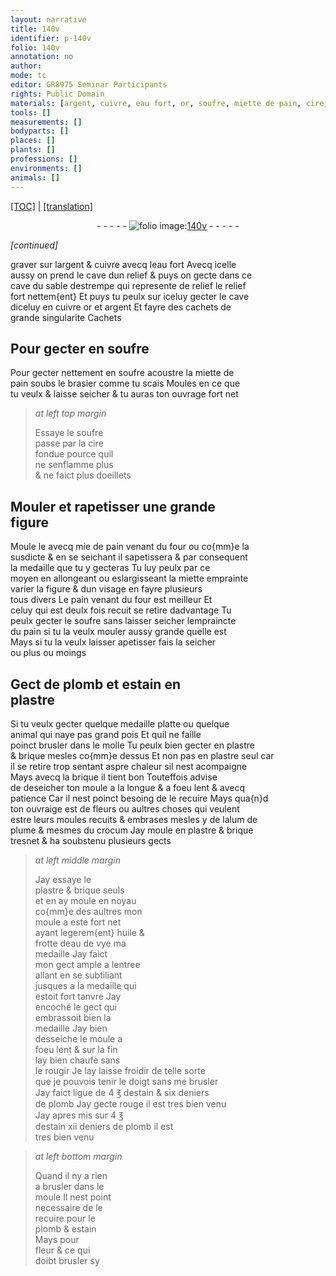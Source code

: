 ```yaml
---
layout: narrative
title: 140v
identifier: p-140v
folio: 140v
annotation: no
author:
mode: tc
editor: GR8975 Seminar Participants
rights: Public Domain
materials: [argent, cuivre, eau fort, or, soufre, miette de pain, cire, mie de pain, pain, plomb, estain, plastre, brique, alum de plume, crocum, huile, eau de vye]
tools: []
measurements: []
bodyparts: []
places: []
plants: []
professions: []
environments: []
animals: []
---
```


<p><a href="{{ site.baseurl }}/diplomatic/">[TOC]</a> | <a href="{{ site.baseurl }}/_texts/p-140v_tl.md/">[translation]</a></p><div class="folio" align="center">- - - - - <a href="http://gallica.bnf.fr/ark:/12148/btv1b10500001g/f286.item.r=" target="_blank"><img src="https://cu-mkp.github.io/2017-workshop-edition/assets/photo-icon.png" alt="folio image: " style="display:inline-block; margin-bottom:-3px;"/>140v</a> - - - - - </div>  
 
*[continued]*
  
 graver sur l<span class="m">argent</span> & <span class="m">cuivre</span> avecq l<span class="m">eau fort</span> Avecq icelle<br/> aussy on prend le cave dun relief & puys on gecte dans ce<br/> cave du sable destrempe qui represente de relief le relief<br/> fort nettem{ent} Et puys tu peulx sur iceluy gecter le cave<br/> diceluy en <span class="m">cuivre</span> <span class="m">or</span> et <span class="m">argent</span> Et fayre des cachets de<br/> grande singularite
 Cachets 
 
  

## Pour gecter en <span class="m">soufre</span>

 
 Pour gecter nettement en <span class="m">soufre</span> acoustre la <span class="m">miette de<br/> pain</span> soubs le brasier comme tu scais Moules en ce que<br/> tu veulx & laisse seicher & tu auras ton ouvrage fort net
 
> *at left top margin*
> 
> 
>   Essaye le <span class="m">soufre</span><br/> passe par la <span class="m">cire</span><br/> fondue pource quil<br/> ne senflamme plus<br/> & ne faict plus doeillets
 
 
  

## Mouler et rapetisser une grande<br/> figure

 
 Moule le avecq <span class="m">mie de pain</span> venant du four ou co{mm}e la<br/> susdicte & en se seichant il sapetissera & par consequent<br/> la medaille que tu y gecteras Tu <span class="del">luy</span> peulx par ce<br/> moyen en allongeant ou eslargisseant la miette emprainte<br/> varier la figure & dun visage en fayre plusieurs<br/> tous divers Le <span class="m">pain</span> venant du four est meilleur Et<br/> celuy qui est deulx fois recuit se retire dadvantage Tu<br/> peulx gecter le <span class="m">soufre</span> sans laisser seicher lempraincte<br/> du <span class="m">pain</span> si tu la veulx mouler aussy grande quelle est<br/> Mays si tu la veulx laisser apetisser fais la seicher<br/> ou plus ou moings
 
 
  

## Gect de <span class="m">plomb</span> et <span class="m">estain</span> en<br/> <span class="m">plastre</span>

 
 Si tu veulx gecter quelque medaille platte ou quelque<br/> animal qui naye pas grand pois Et quil ne faille<br/> poinct brusler dans le molle Tu peulx bien gecter en <span class="m">plastre</span><br/> & <span class="m">brique</span> mesles co{mm}e dessus Et non pas en <span class="m">plastre</span> seul car<br/> il se retire trop sentant aspre chaleur sil nest acompaigne<br/> Mays avecq la <span class="m">brique</span> il tient bon Touteffois advise<br/> de deseicher ton moule a la longue & a foeu lent & avecq<br/> patience Car il nest poinct besoing de le recuire Mays qua{n}d<br/> ton ouvraige est de fleurs ou aultres choses qui veulent<br/> <span class="del">estre</span> leurs moules recuits & embrases mesles y de l<span class="m">alum de<br/> plume</span> & mesmes du <span class="m">crocum</span> Jay moule en <span class="m">plastre</span> & <span class="m">brique</span><br/> tresnet & ha soubstenu plusieurs gects
 
> *at left middle margin*
> 
> 
>   Jay essaye le<br/> <span class="m">plastre</span> & <span class="m">brique</span> seuls<br/> et en ay moule en noyau<br/> co{mm}e des aultres mon<br/> moule a este fort net<br/> ayant legerem{ent} <span class="m">huile</span> &<br/> frotte d<span class="m">eau de vye</span> ma<br/> medaille Jay faict<br/> mon gect ample a lentree<br/> allant en se subtiliant<br/> jusques a la medaille qui<br/> estoit fort tanvre Jay<br/> encoché le gect qui<br/> embrassoit bien la<br/> medaille Jay bien<br/> desseiche le moule a<br/> foeu lent & sur la fin<br/> lay bien chaufe sans<br/> le rougir Je lay laisse froidir de telle sorte<br/> que je pouvois tenir le doigt sans me brusler<br/> Jay faict ligue de 4 ℥ d<span class="m">estain</span> & six deniers<br/> de <span class="m">plomb</span> Jay gecte rouge il est tres bien venu<br/> Jay apres mis sur 4 ℥<br/> d<span class="m">estain</span> xii deniers de <span class="m">plomb</span> il est<br/> tres bien venu
 
> *at left bottom margin*
> 
> 
>   Quand il ny a rien<br/> a brusler dans le<br/> moule Il nest point<br/> necessaire de le<br/> recuire pour le<br/> <span class="m">plomb</span> & <span class="m">estain</span><br/> Mays pour<br/> fleur & ce qui<br/> doibt brusler sy
 
